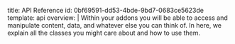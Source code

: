 title: API Reference
id: 0bf69591-dd53-4bde-9bd7-0683ce5623de
template: api
overview: |
  Within your addons you will be able to access and manipulate content, data, and whatever else you can think of. In here, we explain all the classes you might care about and how to use them.
